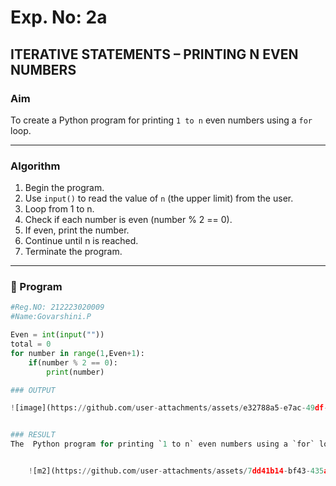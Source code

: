 # Exp. No: 2a  
## ITERATIVE STATEMENTS – PRINTING N EVEN NUMBERS

###  Aim
To create a Python program for printing `1 to n` even numbers using a `for` loop.

---

###  Algorithm

1. Begin the program.
2. Use `input()` to read the value of `n` (the upper limit) from the user.
3. Loop from 1 to n.
4. Check if each number is even (number % 2 == 0).
5. If even, print the number.
6. Continue until n is reached.
7. Terminate the program.

---

### 🧾 Program

```python
#Reg.NO: 212223020009
#Name:Govarshini.P

Even = int(input(""))
total = 0
for number in range(1,Even+1):
    if(number % 2 == 0):
        print(number)

### OUTPUT

![image](https://github.com/user-attachments/assets/e32788a5-e7ac-49df-84b6-e6970e605fba)


### RESULT
The  Python program for printing `1 to n` even numbers using a `for` loop is executed.


    ![m2](https://github.com/user-attachments/assets/7dd41b14-bf43-435a-bf42-15843f7a0094)
